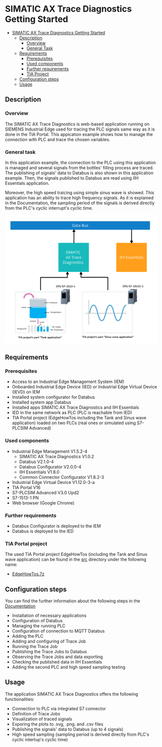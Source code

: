 # SIMATIC AX Trace Diagnostics Getting Started

- [SIMATIC AX Trace Diagnostics Getting Started](#simatic-ax-trace-diagnostics-getting-started)
  - [Description](#description)
    - [Overview](#overview)
    - [General Task](#general-task)
  - [Requirements](#requirements)
    - [Prerequisites](#prerequisites)
    - [Used components](#used-components)
    - [Further requirements](#further-requirements)
    - [TIA Project](#tia-project)
  - [Configuration steps](#configuration-steps)
  - [Usage](#usage)

## Description

### Overview

The SIMATIC AX Trace Diagnostics is web-based application running on SIEMENS Industrial Edge used for tracing the PLC signals same way as it is done in the TIA Portal. This appication example shows how to manage the connection with PLC and trace the chosen variables. 

### General task

In this application example, the connection to the PLC using this application is managed and several signals from the bottles' filling process are traced. The publishing of signals' data to Databus is also shown in this application example. Then, the signals published to Databus are read using IIH Essentials application. 

Moreover, the high speed traicing using simple sinus wave is showed. This application has an ability to trace high frequency signals. As it is explained in the Documentation, the sampling period of the signals is derived directly from the PLC's cyclic interrupt's cyclic time.

![task](docs/graphics/Overview.png)

## Requirements

###  Prerequisites

- Access to an Industrial Edge Management System (IEM)
- Onboarded Industrial Edge Device (IED) or Industrial Edge Virtual Device (IEVD) on IEM
- Installed system configurator for Databus
- Installed system app Databus
- Installed apps SIMATIC AX Trace Diagnostics and IIH Essentials
- IED in the same network as PLC (PLC is reachable from IED)
- TIA Portal project (EdgeHowTos including the Tank and Sinus wave application) loaded on two PLCs (real ones or simulated using S7-PLCSIM Advanced)

### Used components

- Industrial Edge Management V1.5.2-4
  - SIMATIC AX Trace Diagnostics V1.0.2
  - Databus V2.1.0-4
  - Databus Configurator V2.0.0-4
  - IIH Essentials V1.8.0
  - Common Connector Configurator V1.8.2-3
- Industrial Edge Virtual Device V1.12.0-3-a
- TIA Portal V16
- S7-PLCSIM Advanced V3.0 Upd2
- S7-1513-1 PN
- Web browser (Google Chrome)

### Further requirements

- Databus Configurator is deployed to the IEM
- Databus is deployed to the IED

### TIA Portal project

The used TIA Portal project EdgeHowTos (including the Tank and Sinus wave application) can be found in the [src](src) directory under the following name: 

- [EdgeHowTos.7z](src/EdgeHowTos.7z)

## Configuration steps

You can find the further information about the following steps in the [Documentation](docs/Documentation.md)

- Installation of necessary applications
- Configuration of Databus
- Managing the running PLC
- Configuration of connection to MQTT Databus
- Adding the PLC
- Adding and configuring of Trace Job
- Running the Trace Job
- Publishing the Trace Jobs to Databus
- Observing the Trace Jobs and data exporting
- Checking the published data in IIH Essentials
- Adding the second PLC and high speed sampling testing

## Usage

The application SIMATIC AX Trace Diagnostics offers the following functionalities:

- Connection to PLC via integrated S7 connector
- Definition of Trace Jobs
- Visualization of traced signals
- Exporing the plots to .svg, .png. and .csv files
- Publishing the signals' data to Databus (up to 4 signals)
- High speed sampling (sampling period is derived directly from PLC's cyclic intertup's cyclic time)



  
